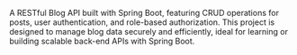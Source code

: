 A RESTful Blog API built with Spring Boot, featuring CRUD operations for posts, user authentication, and role-based authorization. This project is designed to manage blog data securely and efficiently, ideal for learning or building scalable back-end APIs with Spring Boot.

